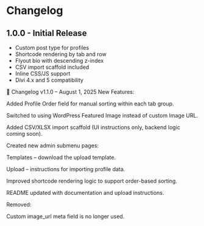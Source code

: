 # Changelog

## 1.0.0 - Initial Release
- Custom post type for profiles
- Shortcode rendering by tab and row
- Flyout bio with descending z-index
- CSV import scaffold included
- Inline CSS/JS support
- Divi 4.x and 5 compatibility

📝 Changelog
v1.1.0 – August 1, 2025
New Features:

Added Profile Order field for manual sorting within each tab group.

Switched to using WordPress Featured Image instead of custom Image URL.

Added CSV/XLSX import scaffold (UI instructions only, backend logic coming soon).

Created new admin submenu pages:

Templates – download the upload template.

Upload – instructions for importing profile data.

Improved shortcode rendering logic to support order-based sorting.

README updated with documentation and upload instructions.

Removed:

Custom image_url meta field is no longer used.
